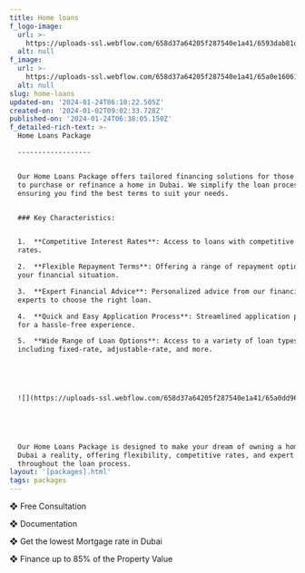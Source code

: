 ```yaml
---
title: Home loans
f_logo-image:
  url: >-
    https://uploads-ssl.webflow.com/658d37a64205f287540e1a41/6593dab81d761910b14e247b_div.imagecontainer%20(8).png
  alt: null
f_image:
  url: >-
    https://uploads-ssl.webflow.com/658d37a64205f287540e1a41/65a0e1606146fea291d68d00_2151064986.jpg
  alt: null
slug: home-loans
updated-on: '2024-01-24T06:10:22.505Z'
created-on: '2024-01-02T09:02:33.728Z'
published-on: '2024-01-24T06:38:05.150Z'
f_detailed-rich-text: >-
  Home Loans Package

  ------------------


  Our Home Loans Package offers tailored financing solutions for those looking
  to purchase or refinance a home in Dubai. We simplify the loan process,
  ensuring you find the best terms to suit your needs.


  ### Key Characteristics:


  1.  **Competitive Interest Rates**: Access to loans with competitive interest
  rates.

  2.  **Flexible Repayment Terms**: Offering a range of repayment options to fit
  your financial situation.

  3.  **Expert Financial Advice**: Personalized advice from our financial
  experts to choose the right loan.

  4.  **Quick and Easy Application Process**: Streamlined application process
  for a hassle-free experience.

  5.  **Wide Range of Loan Options**: Access to a variety of loan types,
  including fixed-rate, adjustable-rate, and more.


  ‍


  ![](https://uploads-ssl.webflow.com/658d37a64205f287540e1a41/65a0dd96ccb9ee252ded2104_female-realtor-giving-key-from-new-flat-house-female-clients.jpg)


  ‍


  Our Home Loans Package is designed to make your dream of owning a home in
  Dubai a reality, offering flexibility, competitive rates, and expert guidance
  throughout the loan process.
layout: '[packages].html'
tags: packages
---
```


❖ Free Consultation

❖ Documentation

❖ Get the lowest Mortgage rate in Dubai

❖ Finance up to 85% of the Property Value
